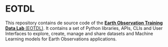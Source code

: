 # EOTDL

This repository contains de source code of the [**Earth Observation Training Data Lab** (EOTDL)](https://eotdl.vercel.app/). It contains a set of Python libraries, APIs, CLIs and User Interfaces to explore, create, manage and share datasets and Machine Learning models for Earth Observations applications.
